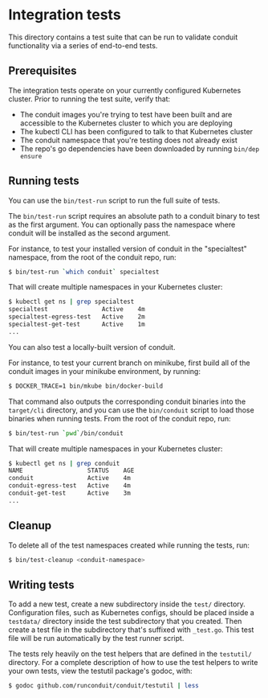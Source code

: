 # Integration tests

This directory contains a test suite that can be run to validate conduit
functionality via a series of end-to-end tests.

## Prerequisites

The integration tests operate on your currently configured Kubernetes cluster.
Prior to running the test suite, verify that:

- The conduit images you're trying to test have been built and are accessible
  to the Kubernetes cluster to which you are deploying
- The kubectl CLI has been configured to talk to that Kubernetes cluster
- The conduit namespace that you're testing does not already exist
- The repo's go dependencies have been downloaded by running `bin/dep ensure`

## Running tests

You can use the `bin/test-run` script to run the full suite of tests.

The `bin/test-run` script requires an absolute path to a conduit binary to test
as the first argument. You can optionally pass the namespace where conduit will
be installed as the second argument.

For instance, to test your installed version of conduit in the "specialtest"
namespace, from the root of the conduit repo, run:

```bash
$ bin/test-run `which conduit` specialtest
```

That will create multiple namespaces in your Kubernetes cluster:

```bash
$ kubectl get ns | grep specialtest
specialtest               Active    4m
specialtest-egress-test   Active    2m
specialtest-get-test      Active    1m
...
```

You can also test a locally-built version of conduit.

For instance, to test your current branch on minikube, first build all of the
conduit images in your minikube environment, by running:

```bash
$ DOCKER_TRACE=1 bin/mkube bin/docker-build
```

That command also outputs the corresponding conduit binaries into the
`target/cli` directory, and you can use the `bin/conduit` script to load those
binaries when running tests. From the root of the conduit repo, run:

```bash
$ bin/test-run `pwd`/bin/conduit
```

That will create multiple namespaces in your Kubernetes cluster:

```bash
$ kubectl get ns | grep conduit
NAME                  STATUS    AGE
conduit               Active    4m
conduit-egress-test   Active    4m
conduit-get-test      Active    3m
...
```

## Cleanup

To delete all of the test namespaces created while running the tests, run:

```bash
$ bin/test-cleanup <conduit-namespace>
```

## Writing tests

To add a new test, create a new subdirectory inside the `test/` directory.
Configuration files, such as Kubernetes configs, should be placed inside a
`testdata/` directory inside the test subdirectory that you created. Then create
a test file in the subdirectory that's suffixed with `_test.go`. This test file
will be run automatically by the test runner script.

The tests rely heavily on the test helpers that are defined in the `testutil/`
directory. For a complete description of how to use the test helpers to write
your own tests, view the testutil package's godoc, with:

```bash
$ godoc github.com/runconduit/conduit/testutil | less
```
